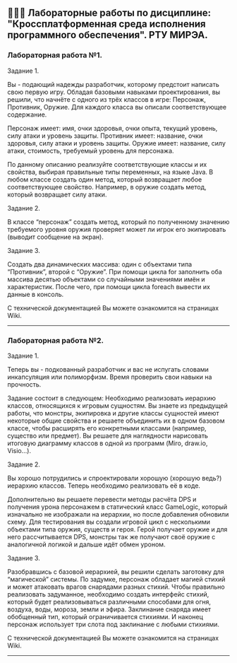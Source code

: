 ## 👨‍🎓📒 Лабораторные работы по дисциплине: "Кроссплатформенная среда исполнения программного обеспечения". РТУ МИРЭА. 

### Лабораторная работа №1. 

Задание 1.

Вы - подающий надежды разработчик, которому предстоит написать свою первую игру. 
Обладая базовыми навыками проектирования, вы решили, что начнёте с одного из трёх классов в игре: Персонаж, Противник, Оружие.
Для каждого класса вы описали соответствующее содержание.

Персонаж имеет: имя, очки здоровья, очки опыта, текущий уровень, силу атаки и уровень защиты.
Противник имеет: название, очки здоровья, силу атаки и уровень защиты.
Оружие имеет: название, силу атаки, стоимость, требуемый уровень для персонажа.

По данному описанию реализуйте соответствующие классы и их свойства, выбирая правильные типы переменных, на языке Java.
В любом классе создать один метод, который возвращает любое соответствующее свойство.
Например, в оружие создать метод, который возвращает силу атаки.

Задание 2.

В классе “персонаж” создать метод, который по полученному значению требуемого уровня оружия проверяет может ли игрок его экипировать (выводит сообщение на экран).

Задание 3.

Создать два динамических массива: один с объектами типа “Противник”, второй с “Оружие”. 
При помощи цикла for заполнить оба массива десятью объектами со случайными значениями имён и характеристик. 
После чего, при помощи цикла foreach вывести их данные в консоль.

С технической документацией Вы можете ознакомится на страницах Wiki.

------------------------------------------------------

### Лабораторная работа №2. 

Задание 1.

Теперь вы - подкованный разработчик и вас не испугать словами инкапсуляция или полиморфизм. Время проверить свои навыки на
прочность. 

Задание состоит в следующем: Необходимо реализовать иерархию классов, относящихся к игровым сущностям. 
Вы знаете из предыдущей работы, что монстры, экипировка и другие классы сущностей имеют некоторые общие свойства
и решаете объединить их в одном базовом классе, чтобы расширять его конкретными классами (например, существо или предмет).
Вы решаете для наглядности нарисовать итоговую диаграмму классов в одной из программ (Miro, draw.io, Visio…).

Задание 2.

Вы хорошо потрудились и спроектировали хорошую (хорошую ведь?) иерархию классов. Теперь необходимо реализовать её в коде.

Дополнительно вы решаете перевести методы расчёта DPS и получения урона персонажем в статический класс GameLogic, который
изначально не изображали на иерархии, но после добавления обновили схему.
Для тестирования вы создали игровой цикл с несколькими объектами типа оружия, существ и героя. Герой получает оружие и для
него рассчитывается DPS, монстры так же получают своё оружие с аналогичной логикой и дальше идёт обмен уроном.

Задание 3.

Разобравшись с базовой иерархией, вы решили сделать заготовку для “магической” системы. По задумке, персонаж обладает магией стихий
и может атаковать врагов снарядами разных стихий. Чтобы правильно реализовать задуманное, необходимо создать интерфейс стихий, который
будет реализовываться различными способами для огня, воздуха, воды, мороза, земли и эфира. Заклинание снаряда имеет обобщенный тип,
который ограничивается стихиями. И наконец персонаж использует три слота под заклинание с любыми стихиями.

С технической документацией Вы можете ознакомится на страницах Wiki.

---------------------------------------------
